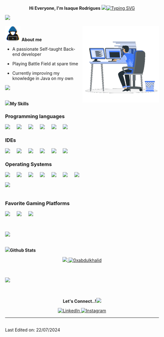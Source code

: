 <p align="center"><b>Hi Everyone, I'm Isaque Rodrigues </b><img src="https://media.giphy.com/media/hvRJCLFzcasrR4ia7z/giphy.gif" width="30"></pI

<p align="center"><a href="https://git.io/typing-svg"><img src="https://readme-typing-svg.demolab.com?font=Fira+Code&pause=1000&width=435&lines=I+love+to+learn+new+technologies;Brazilian%2C+27+years+old;My+favorite+language+is+java" alt="Typing SVG" /></a></p>

<img src="https://user-images.githubusercontent.com/73097560/115834477-dbab4500-a447-11eb-908a-139a6edaec5c.gif"><br><br>
<a> <img align="right" src="https://github.com/0xAbdulKhalid/0xAbdulKhalid/raw/main/assets/mdImages/Right_Side.gif" width = 250px></a>
<a><img src = "https://github.com/0xAbdulKhalid/0xAbdulKhalid/raw/main/assets/mdImages/about_me.gif" width = 50px></a> **About me**


- A passionate Self-taught Back-end developer

- Playing Battle Field at spare time

- Currently improving my knowledge in Java on my own
 
<img src="https://user-images.githubusercontent.com/73097560/115834477-dbab4500-a447-11eb-908a-139a6edaec5c.gif"><br><br>

<a><img src="https://media2.giphy.com/media/QssGEmpkyEOhBCb7e1/giphy.gif?cid=ecf05e47a0n3gi1bfqntqmob8g9aid1oyj2wr3ds3mg700bl&rid=giphy.gif" width ="50"></a>**My Skills**

### Programming languages
<a><img src = "https://img.shields.io/badge/java-%23ED8B00.svg?style=Plastic&logo=java&logoColor=white"></a>
&emsp;
<a><img src = "https://img.shields.io/badge/Python-3776AB?logo=python&logoColor=fff"></a>
&emsp;
<a><img src = "https://img.shields.io/badge/JavaScript-F7DF1E?logo=javascript&logoColor=000"></a>
&emsp;
<a><img src = "https://img.shields.io/badge/Lua-%232C2D72.svg?logo=lua&logoColor=white"></a>
&emsp;
<a><img src = "https://img.shields.io/badge/HTML-%23E34F26.svg?logo=html5&logoColor=white"></a>
&emsp;
<a><img src = "https://img.shields.io/badge/CSS-1572B6?logo=css3&logoColor=fff"></a>
&emsp;
   

### IDEs
<a><img src = "https://img.shields.io/badge/IntelliJIDEA-000000.svg?style=Plastic&logo=intellij-idea&logoColor=white"></a>
&emsp;
<a><img src = "https://img.shields.io/badge/Eclipse-FE7A16.svg?style=Plastic&logo=Eclipse&logoColor=white"></a>
&emsp;
<a><img src = "https://img.shields.io/badge/Visual%20Studio%20Code-0078d7.svg?style=Plastic&logo=visual-studio-code&logoColor=white"></a>
&emsp;
<a><img src = "https://img.shields.io/badge/PyCharm-143?logo=pycharm&logoColor=black&color=black&labelColor=green"></a>
&emsp;
<a><img src = "https://img.shields.io/badge/Python%20IDLE-3776AB?logo=python&logoColor=fff"></a>
&emsp;
<a><img src = "Notepad++](https://img.shields.io/badge/Notepad++-90E59A.svg?&logo=notepad%2b%2b&logoColor=black"></a>
&emsp;


### Operating Systems 
<a><img src = "https://img.shields.io/badge/Pop!__OS-48B9C7?logo=popos&logoColor=fff"></a>
&emsp;
<a><img src = "https://img.shields.io/badge/Kali%20Linux-557C94?logo=kalilinux&logoColor=fff"></a>
&emsp;
<a><img src = "https://img.shields.io/badge/Ubuntu-E95420?logo=ubuntu&logoColor=white"></a>
&emsp;
<a><img src = "https://img.shields.io/badge/Linux-FCC624?style=Plastic&logo=linux&logoColor=black"></a>
&emsp;
<a><img src = "https://img.shields.io/badge/Linux%20Mint-87CF3E?style=Plastic&logo=Linux%20Mint&logoColor=white"></a>
&emsp;
<a><img src = "https://img.shields.io/badge/Windows-0078D6?style=Plastic&logo=windows&logoColor=white"></a>
&emsp;
<a><img src = "https://img.shields.io/badge/Android-3DDC84?logo=android&logoColor=white"></a>

<img src="https://user-images.githubusercontent.com/73097560/115834477-dbab4500-a447-11eb-908a-139a6edaec5c.gif"><br><br>

### Favorite Gaming Platforms
<a><img src = "https://img.shields.io/badge/EA-%23000000.svg?logo=ea&logoColor=white"></a>
&emsp;
<a><img src = "https://img.shields.io/badge/Steam-%23000000.svg?logo=steam&logoColor=white"></a>
&emsp;
<a><img src = "https://img.shields.io/badge/Uplay-black?logo=ubisoft"></a>
&emsp;

  
<br><br>
<img src="https://user-images.githubusercontent.com/73097560/115834477-dbab4500-a447-11eb-908a-139a6edaec5c.gif"><br><br>  
  
<img src="https://img.shields.io/badge/GitHub-%23121011.svg?logo=github&logoColor=white" width="40">**Github Stats**   

<p align="center">
<a href="https://github.com/zackerod">
<img src="https://github-readme-stats.vercel.app/api?username=zackerod&include_all_commits=true&count_private=true&show_icons=true&line_height=20&title_color=7A7ADB&icon_color=2234AE&text_color=D3D3D3&bg_color=0,000000,130F40" width="400"/>
<img src="https://github-readme-stats.vercel.app/api/top-langs?username=zackerod&show_icons=true&locale=en&layout=compact&line_height=20&title_color=7A7ADB&icon_color=2234AE&text_color=D3D3D3&bg_color=0,000000,130F40" width="407"  alt="0xabdulkhalid"/>
</a>
</p>

<br><br>
<img src="https://user-images.githubusercontent.com/73097560/115834477-dbab4500-a447-11eb-908a-139a6edaec5c.gif"><br><br>
<br>

<p align="center"><b> Let's Connect..!</b><img src="https://gifs.eco.br/wp-content/uploads/2022/07/gifs-de-aperto-de-mao-14.gif" width ="85"></p>

<p align="center">
  <a href="https://www.linkedin.com/in/zackerod/">
    <img src="https://img.shields.io/badge/linkedin-%230077B5.svg?style=Plastic&logo=linkedin&logoColor=white" alt="LinkedIn">
  </a>
  <a href="https://www.instagram.com/zackerod/">
    <img src="https://img.shields.io/badge/Instagram-%23E4405F.svg?logo=Instagram&logoColor=white" alt="Instagram">
  </a>
</p>

---

<br>
Last Edited on: 22/07/2024
